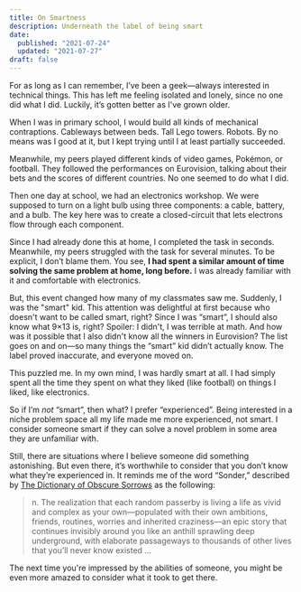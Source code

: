 ```yaml
---
title: On Smartness
description: Underneath the label of being smart
date:
  published: "2021-07-24"
  updated: "2021-07-27"
draft: false
---
```


For as long as I can remember, I’ve been a geek—always interested in technical things. This has left me feeling isolated and lonely, since no one did what I did. Luckily, it’s gotten better as I've grown older.

When I was in primary school, I would build all kinds of mechanical contraptions. Cableways between beds. Tall Lego towers. Robots. By no means was I good at it, but I kept trying until I at least partially succeeded.

Meanwhile, my peers played different kinds of video games, Pokémon, or football. They followed the performances on Eurovision, talking about their bets and the scores of different countries. No one seemed to do what I did.

Then one day at school, we had an electronics workshop. We were supposed to turn on a light bulb using three components: a cable, battery, and a bulb. The key here was to create a closed-circuit that lets electrons flow through each component.

Since I had already done this at home, I completed the task in seconds. Meanwhile, my peers struggled with the task for several minutes. To be explicit, I don’t blame them. You see, **I had spent a similar amount of time solving the same problem at home, long before.** I was already familiar with it and comfortable with electronics.

But, this event changed how many of my classmates saw me. Suddenly, I was the "smart" kid. This attention was delightful at first because who doesn't want to be called smart, right? Since I was “smart”, I should also know what 9×13 is, right? Spoiler: I didn't, I was terrible at math. And how was it possible that I also didn't know all the winners in Eurovision? The list goes on and on—so many things the “smart” kid didn’t actually know. The label proved inaccurate, and everyone moved on.

This puzzled me. In my own mind, I was hardly smart at all. I had simply spent all the time they spent on what they liked (like football) on things I liked, like electronics.

So if I’m _not_ “smart”, then what? I prefer “experienced”. Being interested in a niche problem space all my life made me more experienced, not smart. I consider someone smart if they can solve a novel problem in some area they are unfamiliar with.

Still, there are situations where I believe someone did something astonishing. But even there, it’s worthwhile to consider that you don’t know what they’re experienced in. It reminds me of the word “Sonder,” described by [The Dictionary of Obscure Sorrows](https://www.dictionaryofobscuresorrows.com/) as the following:

> n. The realization that each random passerby is living a life as vivid and complex as your own—populated with their own ambitions, friends, routines, worries and inherited craziness—an epic story that continues invisibly around you like an anthill sprawling deep underground, with elaborate passageways to thousands of other lives that you’ll never know existed …

The next time you're impressed by the abilities of someone, you might be even more amazed to consider what it took to get there.
